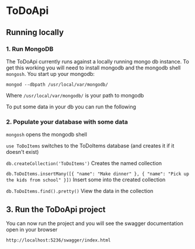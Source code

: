 # ToDoApi

## Running locally
### 1. Run MongoDB 

The ToDoApi currently runs against a locally running mongo db instance.
To get this working you will need to install mongodb and the mongodb shell `mongosh`. 
You start up your mongodb:
```
mongod --dbpath /usr/local/var/mongodb/
```
Where `/usr/local/var/mongodb/` is your path to mongodb

To put some data in your db you can run the following
### 2. Populate your database with some data
`mongosh` opens the mongodb shell 

`use ToDoItems` switches to the ToDoItems database (and creates it if it doesn't exist)

`db.createCollection('ToDoItems')`  Creates the named collection

`db.ToDoItems.insertMany([{ "name": "Make dinner" }, { "name": "Pick up the kids from school" }])` Insert some into the created collection

`db.ToDoItems.find().pretty()` View the data in the collection

## 3. Run the ToDoApi project
You can now run the project and you will see the swagger documentation open in your browser
```angular2html
http://localhost:5236/swagger/index.html
```